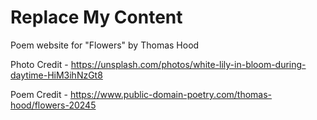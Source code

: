 # Replace My Content

Poem website for "Flowers" by Thomas Hood 

Photo Credit - https://unsplash.com/photos/white-lily-in-bloom-during-daytime-HiM3ihNzGt8 

Poem Credit - https://www.public-domain-poetry.com/thomas-hood/flowers-20245 

